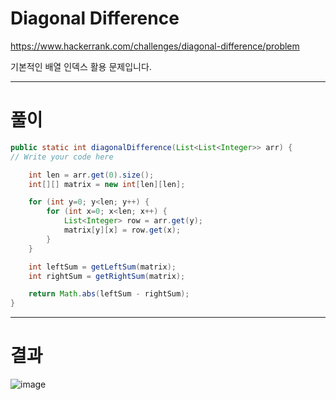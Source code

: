 # Diagonal Difference
https://www.hackerrank.com/challenges/diagonal-difference/problem

기본적인 배열 인덱스 활용 문제입니다.

----

# 풀이

```java
public static int diagonalDifference(List<List<Integer>> arr) {
// Write your code here

    int len = arr.get(0).size();
    int[][] matrix = new int[len][len];

    for (int y=0; y<len; y++) {
        for (int x=0; x<len; x++) {
            List<Integer> row = arr.get(y);
            matrix[y][x] = row.get(x);
        }
    }

    int leftSum = getLeftSum(matrix);
    int rightSum = getRightSum(matrix);

    return Math.abs(leftSum - rightSum);
}
```

----

# 결과

![image](https://user-images.githubusercontent.com/45728407/151096005-6e939201-6f38-4d27-bf51-02f0e8c7f81a.png)
